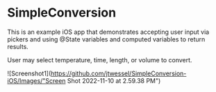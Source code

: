 # SimpleConversion

This is an example iOS app that demonstrates accepting user input via pickers and using @State variables and computed variables to return results. 

User may select temperature, time, length, or volume to convert. 

![Screenshot1](https://github.com/jtwessel/SimpleConversion-iOS/Images/"Screen Shot 2022-11-10 at 2.59.38 PM")


